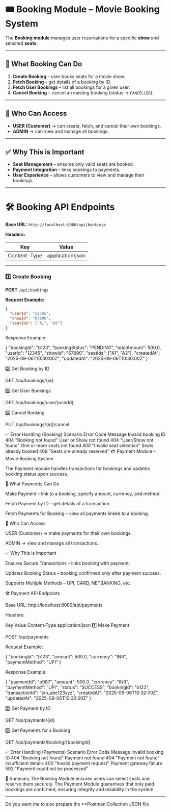 # 🎟 Booking Module – Movie Booking System

The **Booking module** manages user reservations for a specific **show** and selected **seats**.

---

## 🔹 What Booking Can Do

1. **Create Booking** – user books seats for a movie show.
2. **Fetch Booking** – get details of a booking by ID.
3. **Fetch User Bookings** – list all bookings for a given user.
4. **Cancel Booking** – cancel an existing booking (status → `CANCELLED`).

---

## 🔹 Who Can Access

* **USER (Customer)** → can create, fetch, and cancel their own bookings.
* **ADMIN** → can view and manage all bookings.

---

## ✅ Why This is Important

* **Seat Management** – ensures only valid seats are booked.
* **Payment Integration** – links bookings to payments.
* **User Experience** – allows customers to view and manage their bookings.

---

# 🛠 Booking API Endpoints

**Base URL:** `http://localhost:8080/api/bookings`

**Headers:**

| Key          | Value            |
| ------------ | ---------------- |
| Content-Type | application/json |

---

### 1️⃣ Create Booking

**POST** `/api/bookings`

**Request Example:**

```json
{
  "userId": "12345",
  "showId": "67890",
  "seatIds": ["A1", "A2"]
}
```
Response Example:

{
"bookingId": "b123",
"bookingStatus": "PENDING",
"totalAmount": 500.0,
"userId": "12345",
"showId": "67890",
"seatIds": ["A1", "A2"],
"createdAt": "2025-09-06T10:30:00Z",
"updatedAt": "2025-09-06T10:30:00Z"
}

2️⃣ Get Booking by ID

GET /api/bookings/{id}

3️⃣ Get User Bookings

GET /api/bookings/user/{userId}

4️⃣ Cancel Booking

PUT /api/bookings/{id}/cancel

✅ Error Handling (Booking)
Scenario	Error Code	Message
Invalid booking ID	404	"Booking not found"
User or Show not found	404	"User/Show not found"
One or more seats not found	400	"Invalid seat selection"
Seats already booked	409	"Seats are already reserved"
💳 Payment Module – Movie Booking System

The Payment module handles transactions for bookings and updates booking status upon success.

🔹 What Payments Can Do

Make Payment – link to a booking, specify amount, currency, and method.

Fetch Payment by ID – get details of a transaction.

Fetch Payments for Booking – view all payments linked to a booking.

🔹 Who Can Access

USER (Customer) → make payments for their own bookings.

ADMIN → view and manage all transactions.

✅ Why This is Important

Ensures Secure Transactions – links booking with payment.

Updates Booking Status – booking confirmed only after payment success.

Supports Multiple Methods – UPI, CARD, NETBANKING, etc.

🛠 Payment API Endpoints

Base URL: http://localhost:8080/api/payments

Headers:

Key	Value
Content-Type	application/json
1️⃣ Make Payment

POST /api/payments

Request Example:

{
"bookingId": "b123",
"amount": 500.0,
"currency": "INR",
"paymentMethod": "UPI"
}


Response Example:

{
"paymentId": "p987",
"amount": 500.0,
"currency": "INR",
"paymentMethod": "UPI",
"status": "SUCCESS",
"bookingId": "b123",
"transactionId": "txn_abc123xyz",
"createdAt": "2025-09-06T10:32:00Z",
"updatedAt": "2025-09-06T10:32:00Z"
}

2️⃣ Get Payment by ID

GET /api/payments/{id}

3️⃣ Get Payments for a Booking

GET /api/payments/booking/{bookingId}

✅ Error Handling (Payments)
Scenario	Error Code	Message
Invalid booking ID	404	"Booking not found"
Payment not found	404	"Payment not found"
Insufficient details	400	"Invalid payment request"
Payment gateway failure	502	"Payment could not be processed"

📌 Summary
The Booking Module ensures users can select seats and reserve them securely.
The Payment Module guarantees that only paid bookings are confirmed, ensuring integrity and reliability in the system.


---

Do you want me to also prepare the **Postman Collection JSON file
